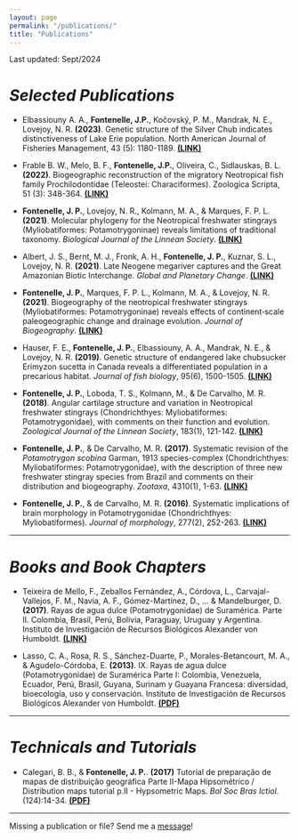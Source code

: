 ```yaml
---
layout: page
permalink: "/publications/"
title: "Publications"
---
```


Last updated: Sept/2024

# _Selected Publications_

* Elbassiouny A. A., **Fontenelle, J.P.**, Kočovský, P. M., Mandrak, N. E., Lovejoy, N. R. **(2023)**. Genetic structure of the Silver Chub indicates distinctiveness of Lake Erie population. North American Journal of Fisheries Management, 43 (5): 1180-1189. [**(LINK)**](https://afspubs.onlinelibrary.wiley.com/doi/full/10.1002/nafm.10888)

* Frable B. W., Melo, B. F., **Fontenelle, J.P.**, Oliveira, C., Sidlauskas, B. L. **(2022)**. Biogeographic reconstruction of the migratory Neotropical fish family Prochilodontidae (Teleostei: Characiformes). Zoologica Scripta, 51 (3): 348-364. [**(LINK)**](https://onlinelibrary.wiley.com/doi/10.1111/zsc.12531)

* **Fontenelle, J. P.**, Lovejoy, N. R., Kolmann, M. A., & Marques, F. P. L. **(2021)**. Molecular phylogeny for the Neotropical freshwater stingrays (Myliobatiformes: Potamotrygoninae) reveals limitations of traditional taxonomy. _Biological Journal of the Linnean Society_. [**(LINK)**](https://academic.oup.com/biolinnean/advance-article-abstract/doi/10.1093/biolinnean/blab090/6329148)

* Albert, J. S., Bernt, M. J., Fronk, A. H., **Fontenelle, J. P.**, Kuznar, S. L., Lovejoy, N. R. **(2021)**. Late Neogene megariver captures and the Great Amazonian Biotic Interchange. _Global and Planetary Change_. [**(LINK)**](https://www.sciencedirect.com/science/article/abs/pii/S0921818121001399)

* **Fontenelle, J. P.**, Marques, F. P. L., Kolmann, M. A., & Lovejoy, N. R. **(2021)**. Biogeography of the neotropical freshwater stingrays (Myliobatiformes: Potamotrygoninae) reveals effects of continent‐scale paleogeographic change and drainage evolution. _Journal of Biogeography_. [**(LINK)**](https://onlinelibrary.wiley.com/doi/abs/10.1111/jbi.14086)

* Hauser, F. E., **Fontenelle, J. P.**, Elbassiouny, A. A., Mandrak, N. E., & Lovejoy, N. R. **(2019)**. Genetic structure of endangered lake chubsucker Erimyzon sucetta in Canada reveals a differentiated population in a precarious habitat. _Journal of fish biology_, 95(6), 1500-1505. [**(LINK)**](https://onlinelibrary.wiley.com/doi/full/10.1111/jfb.14155?casa_token=GX_xHBU1b3kAAAAA%3AmnleG-ZLn9cB2pfJg5CLX20ghglS8yUFxKjirMBGjkc_g7QAY4w2BXwzHyBHWYsSJyy_qRMgg0yC)

* **Fontenelle, J. P.**, Loboda, T. S., Kolmann, M., & De Carvalho, M. R. **(2018)**. Angular cartilage structure and variation in Neotropical freshwater stingrays (Chondrichthyes: Myliobatiformes: Potamotrygonidae), with comments on their function and evolution. _Zoological Journal of the Linnean Society_, 183(1), 121-142. [**(LINK)**](https://academic.oup.com/zoolinnean/article/183/1/121/4563776?login=true)

* **Fontenelle, J. P.**, & De Carvalho, M. R. **(2017)**. Systematic revision of the _Potamotrygon scobina_ Garman, 1913 species-complex (Chondrichthyes: Myliobatiformes: Potamotrygonidae), with the description of three new freshwater stingray species from Brazil and comments on their distribution and biogeography. _Zootaxa_, 4310(1), 1-63. [**(LINK)**](https://www.mapress.com/j/zt/article/view/zootaxa.4310.1.1)

* **Fontenelle, J. P.**, & de Carvalho, M. R. **(2016)**. Systematic implications of brain morphology in Potamotrygonidae (Chondrichthyes: Myliobatiformes). _Journal of morphology_, 277(2), 252-263. [**(LINK)**](https://onlinelibrary.wiley.com/doi/full/10.1002/jmor.20493?casa_token=uVGwW6UDdNAAAAAA%3A4ioYlX14v5dC9E6jyXXB_3cZ1QKm6PwmjGvlBR-ATaEyQb6QoloKw2uVFbZNuRyV1TvM1ALJjh5E)

------------------------------


# _Books and Book Chapters_

* Teixeira de Mello, F., Zeballos Fernández, A., Córdova, L., Carvajal-Vallejos, F. M., Navia, A. F., Gómez-Martínez, D., ... & Mandelburger, D. **(2017)**. Rayas de agua dulce (Potamotrygonidae) de Suramérica. Parte II. Colombia, Brasil, Perú, Bolivia, Paraguay, Uruguay y Argentina. Instituto de Investigación de Recursos Biológicos Alexander von Humboldt. [**(LINK)**](http://repository.humboldt.org.co/handle/20.500.11761/9762)

* Lasso, C. A., Rosa, R. S., Sánchez-Duarte, P., Morales-Betancourt, M. A., & Agudelo-Córdoba, E. **(2013)**. IX. Rayas de agua dulce (Potamotrygonidae) de Suramérica Parte I: Colombia, Venezuela, Ecuador, Perú, Brasil, Guyana, Surinam y Guayana Francesa: diversidad, bioecología, uso y conservación. Instituto de Investigación de Recursos Biológicos Alexander von Humboldt. [**(PDF)**](http://repository.humboldt.org.co/bitstream/handle/20.500.11761/31449/256.pdf?sequence=1)

-----------------------------

# _Technicals and Tutorials_

* Calegari, B. B., & **Fontenelle, J. P.**. **(2017)** Tutorial de preparação de mapas de distribuição geográfica Parte II-Mapa Hipsométrico / Distribution maps tutorial p.II - Hypsometric Maps. _Bol Soc Bras Ictiol._ (124):14-34. [**(PDF)**](https://www.researchgate.net/publication/323294779_Tutorial_de_preparacao_de_mapas_de_distribuicao_geografica_Parte_II-Mapa_Hipsometrico_Distribution_maps_tutorial_pII_-_Hypsometric_Maps)

----------------------------

Missing a publication or file? Send me a [message](/about.md)!


